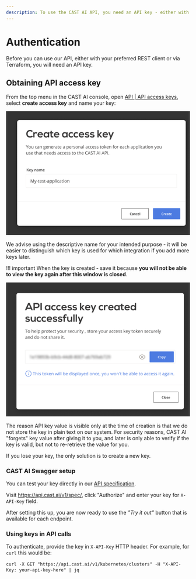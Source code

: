 ```yaml
---
description: To use the CAST AI API, you need an API key - either with your preferred REST client or via Terraform. Here's how to get an API key.
---
```


# Authentication

Before you can use our API, either with your preferred REST client or via Terraform, you will need an API key.

## Obtaining API access key

From the top menu in the CAST AI console, open [API | API access keys](https://console.cast.ai/user/api-access-keys), select **create access key** and name your key:

![](authentication/create-key-1.png)

We advise using the descriptive name for your intended purpose - it will be easier to distinguish which key is used for which
integration if you add more keys later.

!!! important
    When the key is created - save it because **you will not be able to view the key again after this window is closed**.

![](authentication/create-key-2.png)

The reason API key value is visible only at the time of creation is that we do not store the key in plain text on our
system. For security reasons, CAST AI "forgets" key value after giving it to you, and later is only able to verify
if the key is valid, but not to re-retrieve the value for you.

If you lose your key, the only solution is to create a new key.

### CAST AI Swagger setup

You can test your key directly in our [API specification](../api/specification.md).

Visit <https://api.cast.ai/v1/spec/>, click
"Authorize" and enter your key for `X-API-Key` field.

After setting this up, you are now ready to use the *"Try it out"* button that is available for each endpoint.

### Using keys in API calls

To authenticate, provide the key in  `X-API-Key` HTTP header. For example, for `curl` this would be:

```
curl -X GET "https://api.cast.ai/v1/kubernetes/clusters" -H "X-API-Key: your-api-key-here" | jq
```
